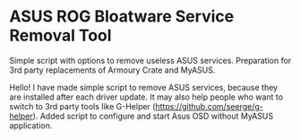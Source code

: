 # ASUS ROG Bloatware Service Removal Tool
Simple script with options to remove useless ASUS services. Preparation for 3rd party replacements of Armoury Crate and MyASUS.


Hello! I have made simple script to remove ASUS services, because they are installed after each driver update. It may also help people who want to switch to 3rd party tools like G-Helper (https://github.com/seerge/g-helper).
Added script to configure and start Asus OSD without MyASUS application.
